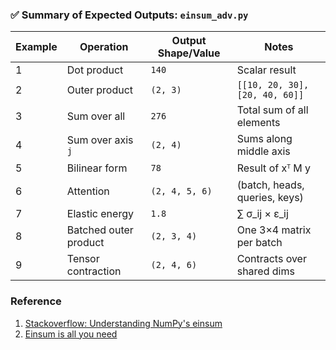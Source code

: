 
### ✅ Summary of Expected Outputs: `einsum_adv.py`

| Example | Operation             | Output Shape/Value    | Notes                     |
|---------|-----------------------|------------------------|---------------------------|
| 1       | Dot product            | `140`                  | Scalar result             |
| 2       | Outer product          | `(2, 3)`               | `[[10, 20, 30], [20, 40, 60]]` |
| 3       | Sum over all           | `276`                  | Total sum of all elements |
| 4       | Sum over axis `j`      | `(2, 4)`               | Sums along middle axis    |
| 5       | Bilinear form          | `78`                   | Result of xᵀ M y          |
| 6       | Attention              | `(2, 4, 5, 6)`         | (batch, heads, queries, keys) |
| 7       | Elastic energy         | `1.8`                  | ∑ σ_ij × ε_ij              |
| 8       | Batched outer product  | `(2, 3, 4)`            | One 3×4 matrix per batch  |
| 9       | Tensor contraction     | `(2, 4, 6)`            | Contracts over shared dims |

### Reference

1. [Stackoverflow: Understanding NumPy's einsum](https://stackoverflow.com/questions/26089893/understanding-numpys-einsum)
1. [Einsum is all you need](https://rockt.ai/2018/04/30/einsum)

